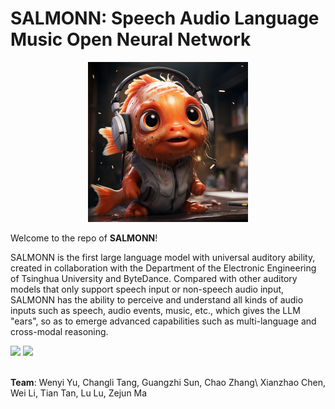 # SALMONN: Speech Audio Language Music Open Neural Network
<div align=center><img src="resource/salmon.png" height="256px" width="256px"/></div>

Welcome to the repo of **SALMONN**!

SALMONN is the first large language model with universal auditory ability, created in collaboration with the Department of the Electronic Engineering of Tsinghua University and ByteDance. Compared with other auditory models that only support speech input or non-speech audio input, SALMONN has the ability to perceive and understand all kinds of audio inputs such as speech, audio events, music, etc., which gives the LLM "ears", so as to emerge advanced capabilities such as multi-language and cross-modal reasoning.

<div style='display:flex; gap: 0.25rem; '>
<a href='https://cf8f64dc98536f6102.gradio.live/'><img src='https://img.shields.io/badge/gradio-Demo-blue'></a>
<a href=''><img src='https://img.shields.io/badge/paper-PDF-green'></a>
</div>
<br />

**Team**: Wenyi Yu, Changli Tang, Guangzhi Sun, Chao Zhang\\
  Xianzhao Chen, Wei Li, Tian Tan, Lu Lu, Zejun Ma

